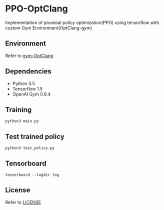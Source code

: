 PPO-OptClang
===============================================
Implementation of proximal policy optimization(PPO) using tensorflow with custom Gym Environment(OptClang-gym)

Environment
----------------------------------------
Refer to [gym-OptClang](https://github.com/JaredCJR/gym-OptClang)

Dependencies
----------------------------------------
* Python 3.5
* Tensorflow 1.5
* OpenAI Gym 0.9.4

Training
----------------------------------------
`python3 main.py`


Test trained policy
----------------------------------------
`python3 test_policy.py`

Tensorboard
----------------------------------------
`tensorboard --logdir log`

License
----------------------------------------
Refer to [LICENSE](./LICENSE)
